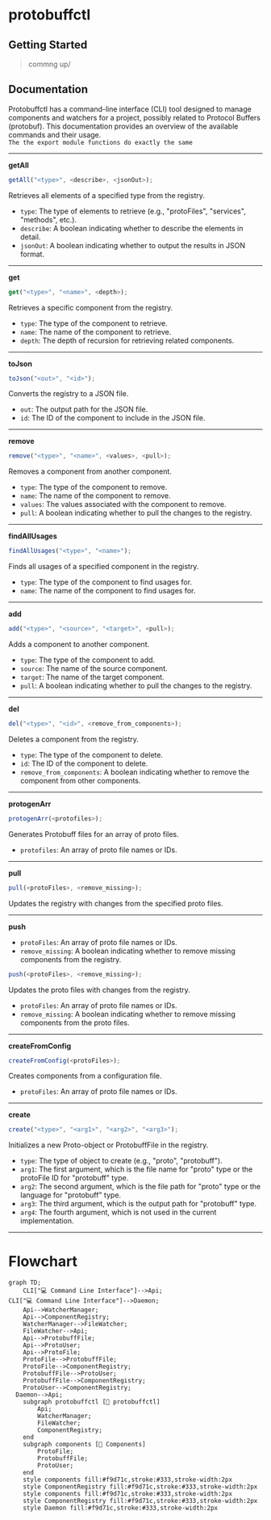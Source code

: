 # protobuffctl
## Getting Started
> commng up/

## Documentation
Protobuffctl has a command-line interface (CLI) tool designed to manage components and watchers for a project,   possibly related to Protocol Buffers (protobuf). This documentation provides an overview of the available commands and their usage. <br>`The the export module functions do exactly the same`

---

**getAll**
```javascript
getAll("<type>", <describe>, <jsonOut>);
```
Retrieves all elements of a specified type from the registry.
- `type`: The type of elements to retrieve (e.g., "protoFiles", "services", "methods", etc.).
- `describe`: A boolean indicating whether to describe the elements in detail.
- `jsonOut`: A boolean indicating whether to output the results in JSON format.
---

**get**
```javascript
get("<type>", "<name>", <depth>);
```
Retrieves a specific component from the registry.
- `type`: The type of the component to retrieve.
- `name`: The name of the component to retrieve.
- `depth`: The depth of recursion for retrieving related components.
---

**toJson**
```javascript
toJson("<out>", "<id>");
```
Converts the registry to a JSON file.
- `out`: The output path for the JSON file.
- `id`: The ID of the component to include in the JSON file.
---

**remove**
```javascript
remove("<type>", "<name>", <values>, <pull>);
```
Removes a component from another component.
- `type`: The type of the component to remove.
- `name`: The name of the component to remove.
- `values`: The values associated with the component to remove.
- `pull`: A boolean indicating whether to pull the changes to the registry.
---

**findAllUsages**
```javascript
findAllUsages("<type>", "<name>");
```
Finds all usages of a specified component in the registry.
- `type`: The type of the component to find usages for.
- `name`: The name of the component to find usages for.
---

**add**
```javascript
add("<type>", "<source>", "<target>", <pull>);
```
Adds a component to another component.
- `type`: The type of the component to add.
- `source`: The name of the source component.
- `target`: The name of the target component.
- `pull`: A boolean indicating whether to pull the changes to the registry.
---

**del**
```javascript
del("<type>", "<id>", <remove_from_components>);
```
Deletes a component from the registry.
- `type`: The type of the component to delete.
- `id`: The ID of the component to delete.
- `remove_from_components`: A boolean indicating whether to remove the component from other components.
---

**protogenArr**
```javascript
protogenArr(<protofiles>);
```
Generates Protobuff files for an array of proto files.
- `protofiles`: An array of proto file names or IDs.
---

**pull**
```javascript
pull(<protoFiles>, <remove_missing>);
```
Updates the registry with changes from the specified proto files.

---

**push**
- `protoFiles`: An array of proto file names or IDs.
- `remove_missing`: A boolean indicating whether to remove missing components from the registry.
```javascript
push(<protoFiles>, <remove_missing>);
```
Updates the proto files with changes from the registry.
- `protoFiles`: An array of proto file names or IDs.
- `remove_missing`: A boolean indicating whether to remove missing components from the proto files.

---
**createFromConfig**
```javascript
createFromConfig(<protoFiles>);
```
Creates components from a configuration file.
- `protoFiles`: An array of proto file names or IDs.

---
**create**
```javascript
create("<type>", "<arg1>", "<arg2>", "<arg3>");
```
Initializes a new Proto-object or ProtobuffFile in the registry.

- `type`: The type of object to create (e.g., "proto", "protobuff").
- `arg1`: The first argument, which is the file name for "proto" type or the protoFile ID for "protobuff" type.
- `arg2`: The second argument, which is the file path for "proto" type or the language for "protobuff" type.
- `arg3`: The third argument, which is the output path for "protobuff" type.
- `arg4`: The fourth argument, which is not used in the current implementation.

---

# Flowchart

```mermaid
graph TD;
    CLI["💻 Command Line Interface"]-->Api;
CLI["💻 Command Line Interface"]-->Daemon;
    Api-->WatcherManager;
    Api-->ComponentRegistry;
    WatcherManager-->FileWatcher;
    FileWatcher-->Api;
    Api-->ProtobuffFile;
    Api-->ProtoUser;
    Api-->ProtoFile;
    ProtoFile-->ProtobuffFile;
    ProtoFile-->ComponentRegistry;
    ProtobuffFile-->ProtoUser;
    ProtobuffFile-->ComponentRegistry;
    ProtoUser-->ComponentRegistry;
  Daemon-->Api;
    subgraph protobuffctl [🏢 protobuffctl]
        Api;
        WatcherManager;
        FileWatcher;
        ComponentRegistry;
    end
    subgraph components [🔧 Components]
        ProtoFile;
        ProtobuffFile;
        ProtoUser;
    end
    style components fill:#f9d71c,stroke:#333,stroke-width:2px
    style ComponentRegistry fill:#f9d71c,stroke:#333,stroke-width:2px
    style components fill:#f9d71c,stroke:#333,stroke-width:2px
    style ComponentRegistry fill:#f9d71c,stroke:#333,stroke-width:2px
    style Daemon fill:#f9d71c,stroke:#333,stroke-width:2px

```


